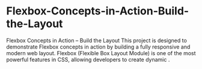 # Flexbox-Concepts-in-Action-Build-the-Layout
Flexbox Concepts in Action – Build the Layout  This project is designed to demonstrate Flexbox concepts in action by building a fully responsive and modern web layout. Flexbox (Flexible Box Layout Module) is one of the most powerful features in CSS, allowing developers to create dynamic .
